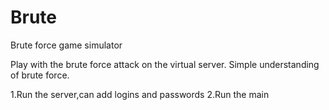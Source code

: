 # Brute
 Brute force game simulator
 
 Play with the brute force attack on the virtual server.
Simple understanding of brute force.


1.Run the server,can add logins and passwords
2.Run the main

